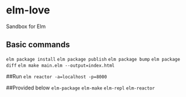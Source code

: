 # elm-love
Sandbox for Elm

## Basic commands
`elm package install`
`elm package publish`
`elm package bump`
`elm package diff`
`elm make main.elm --output=index.html`

##Run
`elm reactor -a=localhost -p=8000`

##Provided below
`elm-package`
`elm-make`
`elm-repl`
`elm-reactor`

